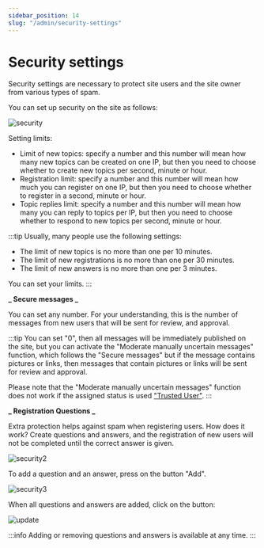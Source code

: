 ```yaml
---
sidebar_position: 14
slug: "/admin/security-settings"
---
```


# Security settings

Security settings are necessary to protect site users and the site owner from various types of spam.

You can set up security on the site as follows:

![security](/img/security.png)

Setting limits:

- Limit of new topics: specify a number and this number will mean how many new topics can be created on one IP, but then you need to choose whether to create new topics per second, minute or hour.
- Registration limit: specify a number and this number will mean how much you can register on one IP, but then you need to choose whether to register in a second, minute or hour.
- Topic replies limit: specify a number and this number will mean how many you can reply to topics per IP, but then you need to choose whether to respond to new topics per second, minute or hour.

:::tip
Usually, many people use the following settings:

- The limit of new topics is no more than one per 10 minutes.
- The limit of new registrations is no more than one per 30 minutes.
- The limit of new answers is no more than one per 3 minutes.

You can set your limits.
:::

**_ Secure messages _**

You can set any number. For your understanding, this is the number of messages from new users that will be sent for review, and approval.

:::tip
You can set "0", then all messages will be immediately published on the site, but you can activate the "Moderate manually uncertain messages" function, which follows the "Secure messages" but if the message contains pictures or links, then messages that contain pictures or links will be sent for review and approval.

Please note that the "Moderate manually uncertain messages" function does not work if the assigned status is used ["Trusted User"](https://docs.mywebforum.com/admin/members).
:::

**_ Registration Questions _**

Extra protection helps against spam when registering users. How does it work? Create questions and answers, and the registration of new users will not be completed until the correct answer is given.

![security2](/img/security2.png)

To add a question and an answer, press on the button "Add".

![security3](/img/security3.png)

When all questions and answers are added, click on the button:

![update](/img/update.png)

:::info
Adding or removing questions and answers is available at any time.
:::
